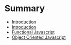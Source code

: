 # Summary

* [Introduction](README.md)
* [Introduction](introduction.md)
* [Functional Javascript](functional/readme.md)
* [Object Oriented Javascript](oojs/readme.md)

